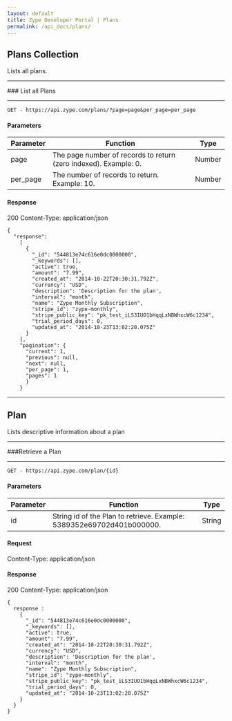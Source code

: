 ```yaml
---
layout: default
title: Zype Developer Portal | Plans
permalink: /api_docs/plans/
---
```


## Plans Collection
Lists all plans.
<hr>
### List all Plans
<hr>
<pre><code>GET - https://api.zype.com/plans/?page=page&per_page=per_page
</code></pre>

#### Parameters

Parameter | Function | Type
--------- | -------- | ----
page      | The page number of records to return (zero indexed). Example: 0. | Number
per_page  | The number of records to return. Example: 10. | Number

#### Response
200
Content-Type: application/json


<pre><code>{
  "response":
    [
      {
        "_id": "544813e74c616e0dc0000000",
        "_keywords": [],
        "active": true,
        "amount": "7.99",
        "created_at": "2014-10-22T20:30:31.792Z",
        "currency": "USD",
        "description": 'Description for the plan',
        "interval": "month",
        "name": "Zype Monthly Subscription",
        "stripe_id": "zype-monthly",
        "stripe_public_key": "pk_test_iLS3IUO1bHqqLxNBWhxcW6c1234",
        "trial_period_days": 0,
        "updated_at": "2014-10-23T13:02:20.075Z"
      }
    ],
    "pagination": {
      "current": 1,
      "previous": null,
      "next": null,
      "per_page": 1,
      "pages": 1
      }
    }
</code></pre>

<hr>

## Plan
Lists descriptive information about a plan
<hr>
###Retrieve a Plan
<hr>
<pre><code>GET - https://api.zype.com/plan/{id}
</code></pre>

#### Parameters

Parameter | Function | Type
--------- | -------- | ----
id        | String id of the Plan to retrieve. Example: 5389352e69702d401b000000. | String

#### Request
Content-Type: application/json

#### Response
200
Content-Type: application/json

<pre><code>{
  response :
    {
      "_id": "544813e74c616e0dc0000000",
      "_keywords": [],
      "active": true,
      "amount": "7.99",
      "created_at": "2014-10-22T20:30:31.792Z",
      "currency": "USD",
      "description": 'Description for the plan',
      "interval": "month",
      "name": "Zype Monthly Subscription",
      "stripe_id": "zype-monthly",
      "stripe_public_key": "pk_test_iLS3IUO1bHqqLxNBWhxcW6c1234",
      "trial_period_days": 0,
      "updated_at": "2014-10-23T13:02:20.075Z"
    }
  }
}
</code></pre>
